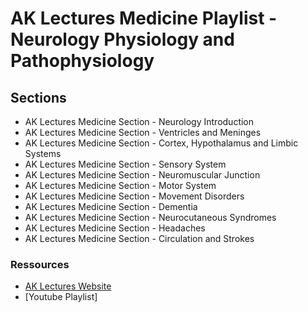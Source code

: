 # AK Lectures Medicine Playlist - Neurology Physiology and Pathophysiology

## Sections

- AK Lectures Medicine Section - Neurology Introduction
- AK Lectures Medicine Section - Ventricles and Meninges
- AK Lectures Medicine Section - Cortex, Hypothalamus and Limbic Systems
- AK Lectures Medicine Section - Sensory System
- AK Lectures Medicine Section - Neuromuscular Junction
- AK Lectures Medicine Section - Motor System
- AK Lectures Medicine Section - Movement Disorders
- AK Lectures Medicine Section - Dementia
- AK Lectures Medicine Section - Neurocutaneous Syndromes
- AK Lectures Medicine Section - Headaches
- AK Lectures Medicine Section - Circulation and Strokes

### Ressources

- [AK Lectures Website](https://aklectures.com/subject/medical/neurology/neurology-physiology-and-pathophysiology)
- [Youtube Playlist]
